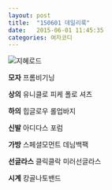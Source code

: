 ```yaml
---
layout: post
title:  "150601 데일리룩"
date:   2015-06-01 11:45:35
categories: 여자코디
---
```




![지혜로드](https://lh6.googleusercontent.com/-b7drSx0Fu6o/VWhn9alBP2I/AAAAAAAAAC4/9IBHyx5ibrE/s351-no/0601.jpg)

**모자** 프롬비기닝

**상의** 유니클로 피케 폴로 셔츠

**하의**  힙글로우 롤업바지

**신발** 아디다스 포럼

**가방** 스페셜모먼트 데님백팩

**선글라스** 클릭클락 미러선글라스

**시계** 캉골나토밴드
